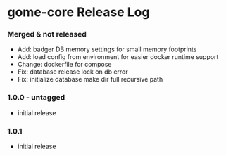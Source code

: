 # gome-core Release Log

### Merged & not released
- Add: badger DB memory settings for small memory footprints
- Add: load config from environment for easier docker runtime support
- Change: dockerfile for compose
- Fix: database release lock on db error
- Fix: initialize database make dir full recursive path

### 1.0.0 - untagged
* initial release

### 1.0.1
* initial release